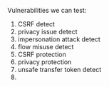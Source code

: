 Vulnerabilities we can test:
1. CSRF detect
2. privacy issue detect
3. impersonation attack detect
4. flow misuse detect
5. CSRF protection
6. privacy protection
7. unsafe transfer token detect
8.
